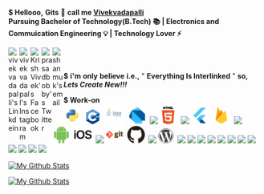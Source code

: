 <!---
vivekvadapalli/vivekvadapalli is a ✨ special ✨ repository because its `README.md` (this file) appears on your GitHub profile.
You can click the Preview link to take a look at your changes.
--->
**$ Hellooo,** **Gits** 👋 **call me [Vivekvadapalli](https://www.google.com/search?sxsrf=ALeKk0138mQmoNaDSBoDlcY4-9e7QILtNw%3A1609695072770&ei=YP_xX5vNLryU4-EPvZaMsAo&q=vivekvadapalli&oq=pr&gs_lcp=CgZwc3ktYWIQAxgBMgQIIxAnMgQIIxAnMgQIIxAnMgcILhDJAxBDMgUIABCRAjIFCAAQkQIyBAguEEMyBAguEEMyBQgAELEDMgIIADoICAAQyQMQkQI6CAgAELEDEIMBOgUILhCxA1CiFFj6F2CWJGgAcAB4AIAB5AGIAaoDkgEFMC4xLjGYAQCgAQGqAQdnd3Mtd2l6wAEB&sclient=psy-ab)**</br>
 **Pursuing Bachelor of Technology(B.Tech) 📚 | Electronics and Commuication Engineering 💡 | Technology Lover ⚡</br>**

<a href="https://www.linkedin.com/in/vivekvadapalli/">
  <img align="left" alt="vivekvadapalli's Linkdein" width="22px" src="https://cdn.jsdelivr.net/npm/simple-icons@v3/icons/linkedin.svg" />
</a>

<a href="https://www.instagram.com/vivek_krish_vadapalli/">
  <img align="left" alt="vivekvadapall's  Instagram" width="22px" src="https://cdn.jsdelivr.net/npm/simple-icons@v3/icons/instagram.svg" />
</a>

<a href="https://en-gb.facebook.com/people/Krish-Vivek/100007539558592/">
  <img align="left" alt="Krish Vivek's Facebook" width="22px" src="https://cdn.jsdelivr.net/npm/simple-icons@v3/icons/facebook.svg" />
</a>

<a href="https://twitter.com/prasadbobby_">
  <img align="left" alt="prasadbobby's Twitter" width="22px" src="https://cdn.jsdelivr.net/npm/simple-icons@v3/icons/twitter.svg" />
</a>

<a href="mailto:knvdurgaprasad610@gmail.com">
  <img align="left" alt="shanmuk's email" width="22px" src="https://cdn.jsdelivr.net/npm/simple-icons@v3/icons/gmail.svg" />
</a><br>

<br>

**$** **i'm** **only** **believe** **i.e.,** " **Everything Is Interlinked** " **so,** ***Lets Create New!!!***
<br>

**$ Work-on**<br>
<img height="35" src="https://raw.githubusercontent.com/github/explore/80688e429a7d4ef2fca1e82350fe8e3517d3494d/topics/python/python.png">&nbsp;
<img height="30" src="https://raw.githubusercontent.com/github/explore/80688e429a7d4ef2fca1e82350fe8e3517d3494d/topics/cpp/cpp.png">&nbsp;
<img height="40" src="https://raw.githubusercontent.com/github/explore/80688e429a7d4ef2fca1e82350fe8e3517d3494d/topics/java/java.png">&nbsp;
<img height="35" src="https://raw.githubusercontent.com/github/explore/80688e429a7d4ef2fca1e82350fe8e3517d3494d/topics/dart/dart.png">&nbsp;
<img height="35" src="https://img.icons8.com/color/48/000000/javascript.png">
<img height="35" src="https://raw.githubusercontent.com/github/explore/80688e429a7d4ef2fca1e82350fe8e3517d3494d/topics/html/html.png">&nbsp;
<img height="35" src="https://img.icons8.com/color/48/000000/css3.png">
<img height="35" src="https://raw.githubusercontent.com/github/explore/80688e429a7d4ef2fca1e82350fe8e3517d3494d/topics/flutter/flutter.png">&nbsp;
<img height="35" src="https://raw.githubusercontent.com/github/explore/80688e429a7d4ef2fca1e82350fe8e3517d3494d/topics/firebase/firebase.png">&nbsp;
<img height="35" src="https://img.icons8.com/color/48/000000/heroku.png">
<img height="35" src="https://raw.githubusercontent.com/github/explore/80688e429a7d4ef2fca1e82350fe8e3517d3494d/topics/android/android.png">&nbsp;
<img height="35" src="https://raw.githubusercontent.com/github/explore/80688e429a7d4ef2fca1e82350fe8e3517d3494d/topics/ios/ios.png">&nbsp;
<img height="35" src="https://img.icons8.com/ios-filled/50/000000/django.png">
<img height="35" src="https://raw.githubusercontent.com/github/explore/80688e429a7d4ef2fca1e82350fe8e3517d3494d/topics/git/git.png">&nbsp;
<img height="35" src="https://raw.githubusercontent.com/github/explore/80688e429a7d4ef2fca1e82350fe8e3517d3494d/topics/github-api/github-api.png">&nbsp;
<img height="35" src="https://img.icons8.com/color/48/000000/pycharm.png">
<img height="30" src="https://raw.githubusercontent.com/github/explore/80688e429a7d4ef2fca1e82350fe8e3517d3494d/topics/wordpress/wordpress.png">&nbsp;
<img height="30" src="https://img.icons8.com/color/48/000000/bootstrap.png">
<img height="35" src="https://img.icons8.com/color/48/000000/amazon-web-services.png">
<img height="35" src="https://upload.wikimedia.org/wikipedia/commons/c/cb/Google_Assistant_logo.svg">
<img  height="35" src="https://img.icons8.com/color/48/000000/google-cloud-platform.png">
<img height="35" src="https://img.icons8.com/ios-filled/50/000000/unity.png">
<img height="35" src="https://img.icons8.com/color/48/000000/autodesk-maya.png">
<img height="35" src="https://img.icons8.com/color/48/000000/blender-3d.png">
<img height="35" src="https://img.icons8.com/color/48/000000/adobe-illustrator.png">
<img height="35" src="https://img.icons8.com/fluent/48/000000/adobe-photoshop.png">
<img height="35" src="https://img.icons8.com/color/48/000000/adobe-lightroom.png">
<img height="35" src="https://img.icons8.com/color/48/000000/linux.png">
<img height="35" src="https://img.icons8.com/color/48/000000/kali-linux.png">



[![My Github Stats](https://github-readme-stats.vercel.app/api?username=vivekvadapalli&theme=radical&show_icons=true)](https://github-readme-stats.vercel.app/api?username=vivekvadapalli&theme=radical&show_icons=true)
<br/>

[![My Github Stats](https://github-readme-stats.vercel.app/api/top-langs/?username=vivekvadapalli&theme=radical&layout=compact)](https://github-readme-stats.vercel.app/api/top-langs/?username=vivekvadapalli&theme=radical&layout=compact)
